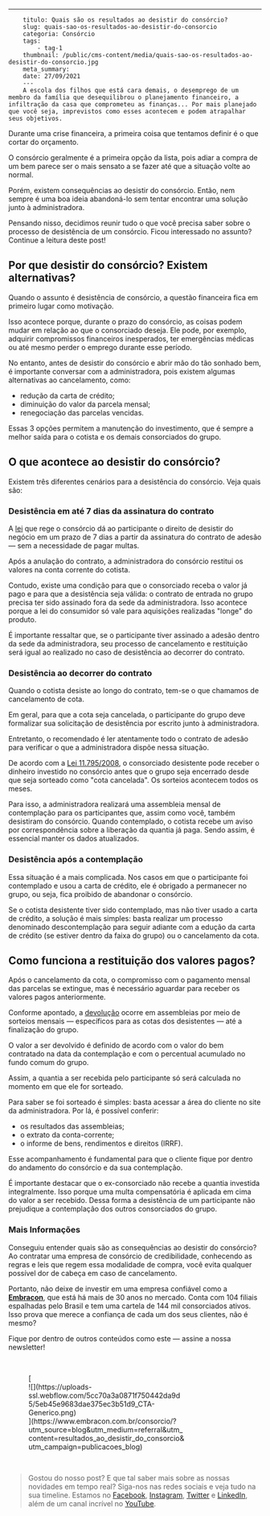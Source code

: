 ---
        titulo: Quais são os resultados ao desistir do consórcio?
        slug: quais-sao-os-resultados-ao-desistir-do-consorcio
        categoria: Consórcio
        tags:
            - tag-1
        thumbnail: /public/cms-content/media/quais-sao-os-resultados-ao-desistir-do-consorcio.jpg
        meta_summary: 
        date: 27/09/2021
        ---
        A escola dos filhos que está cara demais, o desemprego de um membro da família que desequilibrou o planejamento financeiro, a infiltração da casa que comprometeu as finanças... Por mais planejado que você seja, imprevistos como esses acontecem e podem atrapalhar seus objetivos.

Durante uma crise financeira, a primeira coisa que tentamos definir é o que cortar do orçamento.

O consórcio geralmente é a primeira opção da lista, pois adiar a compra de um bem parece ser o mais sensato a se fazer até que a situação volte ao normal.

Porém, existem consequências ao desistir do consórcio. Então, nem sempre é uma boa ideia abandoná-lo sem tentar encontrar uma solução junto à administradora.

Pensando nisso, decidimos reunir tudo o que você precisa saber sobre o processo de desistência de um consórcio. Ficou interessado no assunto? Continue a leitura deste post!

Por que desistir do consórcio? Existem alternativas?
----------------------------------------------------

Quando o assunto é desistência de consórcio, a questão financeira fica em primeiro lugar como motivação.

Isso acontece porque, durante o prazo do consórcio, as coisas podem mudar em relação ao que o consorciado deseja. Ele pode, por exemplo, adquirir compromissos financeiros inesperados, ter emergências médicas ou até mesmo perder o emprego durante esse período.

No entanto, antes de desistir do consórcio e abrir mão do tão sonhado bem, é importante conversar com a administradora, pois existem algumas alternativas ao cancelamento, como:

- redução da carta de crédito;
- diminuição do valor da parcela mensal;
- renegociação das parcelas vencidas.

Essas 3 opções permitem a manutenção do investimento, que é sempre a melhor saída para o cotista e os demais consorciados do grupo.

O que acontece ao desistir do consórcio?
----------------------------------------

Existem três diferentes cenários para a desistência do consórcio. Veja quais são:

### Desistência em até 7 dias da assinatura do contrato

A [lei](http://www.normaslegais.com.br/legislacao/lei11795_2008.htm) que rege o consórcio dá ao participante o direito de desistir do negócio em um prazo de 7 dias a partir da assinatura do contrato de adesão — sem a necessidade de pagar multas.

Após a anulação do contrato, a administradora do consórcio restitui os valores na conta corrente do cotista.

Contudo, existe uma condição para que o consorciado receba o valor já pago e para que a desistência seja válida: o contrato de entrada no grupo precisa ter sido assinado fora da sede da administradora. Isso acontece porque a lei do consumidor só vale para aquisições realizadas "longe" do produto.

É importante ressaltar que, se o participante tiver assinado a adesão dentro da sede da administradora, seu processo de cancelamento e restituição será igual ao realizado no caso de desistência ao decorrer do contrato.

### Desistência ao decorrer do contrato

Quando o cotista desiste ao longo do contrato, tem-se o que chamamos de cancelamento de cota.

Em geral, para que a cota seja cancelada, o participante do grupo deve formalizar sua solicitação de desistência por escrito junto à administradora.

Entretanto, o recomendado é ler atentamente todo o contrato de adesão para verificar o que a administradora dispõe nessa situação.

De acordo com a [Lei 11.795/2008](http://www.normaslegais.com.br/legislacao/lei11795_2008.htm), o consorciado desistente pode receber o dinheiro investido no consórcio antes que o grupo seja encerrado desde que seja sorteado como "cota cancelada". Os sorteios acontecem todos os meses.

Para isso, a administradora realizará uma assembleia mensal de contemplação para os participantes que, assim como você, também desistiram do consórcio. Quando contemplado, o cotista recebe um aviso por correspondência sobre a liberação da quantia já paga. Sendo assim, é essencial manter os dados atualizados.

### Desistência após a contemplação

Essa situação é a mais complicada. Nos casos em que o participante foi contemplado e usou a carta de crédito, ele é obrigado a permanecer no grupo, ou seja, fica proibido de abandonar o consórcio.

Se o cotista desistente tiver sido contemplado, mas não tiver usado a carta de crédito, a solução é mais simples: basta realizar um processo denominado descontemplação para seguir adiante com a edução da carta de crédito (se estiver dentro da faixa do grupo) ou o cancelamento da cota.

Como funciona a restituição dos valores pagos?
----------------------------------------------

Após o cancelamento da cota, o compromisso com o pagamento mensal das parcelas se extingue, mas é necessário aguardar para receber os valores pagos anteriormente.

Conforme apontado, a [devolução](https://www.embracon.com.br/blog/devolucao-de-valores) ocorre em assembleias por meio de sorteios mensais — específicos para as cotas dos desistentes — até a finalização do grupo.

O valor a ser devolvido é definido de acordo com o valor do bem contratado na data da contemplação e com o percentual acumulado no fundo comum do grupo.

Assim, a quantia a ser recebida pelo participante só será calculada no momento em que ele for sorteado.

Para saber se foi sorteado é simples: basta acessar a área do cliente no site da administradora. Por lá, é possível conferir:

- os resultados das assembleias;
- o extrato da conta-corrente;
- o informe de bens, rendimentos e direitos (IRRF).

Esse acompanhamento é fundamental para que o cliente fique por dentro do andamento do consórcio e da sua contemplação.

É importante destacar que o ex-consorciado não recebe a quantia investida integralmente. Isso porque uma multa compensatória é aplicada em cima do valor a ser recebido. Dessa forma a desistência de um participante não prejudique a contemplação dos outros consorciados do grupo.

### Mais Informações

Conseguiu entender quais são as consequências ao desistir do consórcio? Ao contratar uma empresa de consórcio de credibilidade, conhecendo as regras e leis que regem essa modalidade de compra, você evita qualquer possível dor de cabeça em caso de cancelamento.

Portanto, não deixe de investir em uma empresa confiável como a [**Embracon**](https://www.embracon.com.br/), que está há mais de 30 anos no mercado. Conta com 104 filiais espalhadas pelo Brasil e tem uma cartela de 144 mil consorciados ativos. Isso prova que merece a confiança de cada um dos seus clientes, não é mesmo?

Fique por dentro de outros conteúdos como este — assine a nossa newsletter!

‍

<figure class="w-richtext-figure-type-image w-richtext-align-center" style="max-width:310px">[<div>![](https://uploads-ssl.webflow.com/5cc70a3a0871f750442da9d5/5eb45e9683dae375ec3b51d9_CTA-Generico.png)</div>](https://www.embracon.com.br/consorcio/?utm_source=blog&utm_medium=referral&utm_content=resultados_ao_desistir_do_consorcio&utm_campaign=publicacoes_blog)</figure>‍

> Gostou do nosso post? E que tal saber mais sobre as nossas novidades em tempo real? Siga-nos nas redes sociais e veja tudo na sua timeline. Estamos no [Facebook](https://www.facebook.com/embracon/), [Instagram](https://www.instagram.com/embraconoficial/), [Twitter](https://twitter.com/embracon) e [LinkedIn](https://www.linkedin.com/company/1018875/), além de um canal incrível no [YouTube](https://www.youtube.com/channel/UCL-Y0mv9zc73Iek48NLUBzQ).
        